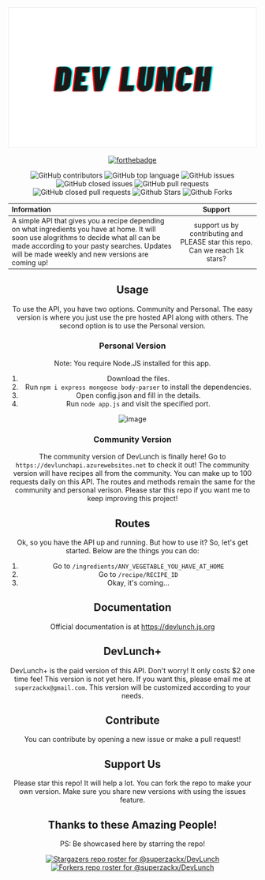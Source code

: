 <div style="text-align: center;">
<img src="./assets/final_607afb6c25a269005bb44ca3_259327.png" style="border: none;">
  
[![forthebadge](https://forthebadge.com/images/badges/made-with-javascript.svg)](https://forthebadge.com)

![GitHub contributors](https://img.shields.io/github/contributors-anon/superzackx/CookbookAPI?style=for-the-badge)
![GitHub top language](https://img.shields.io/github/languages/top/superzackx/CookbookAPI?style=for-the-badge)
![GitHub issues](https://img.shields.io/github/issues/superzackx/CookbookAPI?style=for-the-badge)
![GitHub closed issues](https://img.shields.io/github/issues-closed/superzackx/CookbookAPI?style=for-the-badge)
![GitHub pull requests](https://img.shields.io/github/issues-pr/superzackx/CookbookAPI?style=for-the-badge)
![GitHub closed pull requests](https://img.shields.io/github/issues-pr-closed/superzackx/CookbookAPI?style=for-the-badge)
![Github Stars](https://img.shields.io/github/stars/superzackx/DevLunch?style=for-the-badge)
![Github Forks](https://img.shields.io/github/forks/superzackx/DevLunch?style=for-the-badge)

| Information | Support |
|:------------|:---------:|
| A simple API that gives you a recipe depending on what ingredients you have at home. It will soon use alogrithms to decide what all can be made according to your pasty searches. Updates will be made weekly and new versions are coming up! | support us by contributing and PLEASE star this repo. Can we reach 1k stars? |

## Usage

To use the API, you have two options. Community and Personal. The easy version is where you just use the pre hosted API along with others. The second option is to use the Personal version. 

### Personal Version

Note: You require Node.JS installed for this app.

1. Download the files.
2. Run ```npm i express mongoose body-parser``` to install the dependencies. 
3. Open config.json and fill in the details.
4. Run ```node app.js``` and visit the specified port.

![image](https://user-images.githubusercontent.com/58135394/115118254-eb4a0a00-9fbf-11eb-880b-d5b41d6ab8b6.png)

### Community Version

The community version of DevLunch is finally here! Go to ```https://devlunchapi.azurewebsites.net``` to check it out! The community version will have recipes all from the community. You can make up to 100 requests daily on this API. The routes and methods remain the same for the community and personal verison. Please star this repo if you want me to keep improving this project! 

## Routes

Ok, so you have the API up and running. But how to use it? So, let's get started. Below are the things you can do:

1. Go to ```/ingredients/ANY_VEGETABLE_YOU_HAVE_AT_HOME```
2. Go to ```/recipe/RECIPE_ID```
3. Okay, it's coming...

## Documentation

Official documentation is at https://devlunch.js.org

## DevLunch+ 

DevLunch+ is the paid version of this API. Don't worry! It only costs $2 one time fee! This version is not yet here. If you want this, please email me at ```superzackx@gmail.com```. This version will be customized according to your needs.

## Contribute

You can contribute by opening a new issue or make a pull request! 

## Support Us

Please star this repo! It will help a lot. You can fork the repo to make your own version. Make sure you share new versions with using the issues feature.

## Thanks to these Amazing People!

PS: Be showcased here by starring the repo!

[![Stargazers repo roster for @superzackx/DevLunch](https://reporoster.com/stars/superzackx/DevLunch)](https://github.com/superzackx/DevLunch/stargazers)
[![Forkers repo roster for @superzackx/DevLunch](https://reporoster.com/forks/superzackx/DevLunch)](https://github.com/superzackx/DevLunch/stargazers)
</div>
